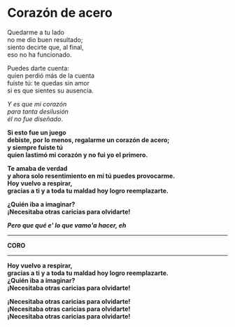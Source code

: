 # Corazón de acero

Quedarme a tu lado  
no me dio buen resultado;  
siento decirte que, al final,  
eso no ha funcionado.

Puedes darte cuenta:  
quien perdió más de la cuenta  
fuiste tú: te quedas sin amor  
si es que sientes su ausencia.

*Y es que mi corazón  
para tanta desilusión  
él no fue diseñado*.

**Si esto fue un juego  
debiste, por lo menos, regalarme un corazón de acero;  
y siempre fuiste tú  
quien lastimó mi corazón y no fui yo el primero.**

**Te amaba de verdad  
y ahora solo resentimiento en mí tú puedes provocarme.  
Hoy vuelvo a respirar,  
gracias a ti y a toda tu maldad hoy logro reemplazarte.**

**¿Quién iba a imaginar?  
¡Necesitaba otras caricias para olvidarte!**

***Pero que qué e' lo que vamo'a hacer, eh***

---

**CORO**

---

**Hoy vuelvo a respirar,  
gracias a ti y a toda tu maldad hoy logro reemplazarte.  
¿Quién iba a imaginar?  
¡Necesitaba otras caricias para olvidarte!**

**¡Necesitaba otras caricias para olvidarte!  
¡Necesitaba otras caricias para olvidarte!  
¡Necesitaba otras caricias para olvidarte!**
